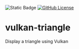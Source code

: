 ![Static Badge](https://img.shields.io/badge/17-green?logo=cplusplus&label=C%2B%2B)
[![GitHub License](https://img.shields.io/github/license/lucastaba/vulkan-triangle)](./LICENSE)

# vulkan-triangle
Display a triangle using Vulkan
